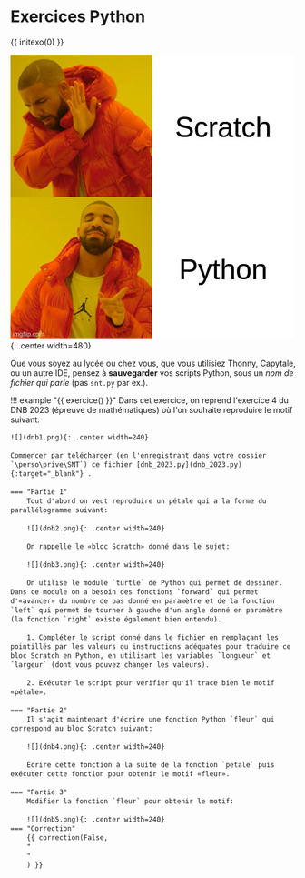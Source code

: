 # Exercices Python
{{ initexo(0) }}

![](../images/scratch_vs_python.jpg){: .center width=480} 

Que vous soyez au lycée ou chez vous, que vous utilisiez Thonny, Capytale, ou un autre IDE, pensez à **sauvegarder** vos scripts Python, sous un *nom de fichier qui parle* (pas `snt.py` par ex.).


!!! example "{{ exercice() }}"
    Dans cet exercice, on reprend l'exercice 4 du DNB 2023 (épreuve de mathématiques) où l'on souhaite reproduire le motif suivant:

    ![](dnb1.png){: .center width=240} 

    Commencer par télécharger (en l'enregistrant dans votre dossier `\perso\prive\SNT`) ce fichier [dnb_2023.py](dnb_2023.py){:target="_blank"} .

    === "Partie 1" 
        Tout d'abord on veut reproduire un pétale qui a la forme du parallélogramme suivant:

        ![](dnb2.png){: .center width=240} 

        On rappelle le «bloc Scratch» donné dans le sujet:

        ![](dnb3.png){: .center width=240} 

        On utilise le module `turtle` de Python qui permet de dessiner. Dans ce module on a besoin des fonctions `forward` qui permet d'«avancer» du nombre de pas donné en paramètre et de la fonction `left` qui permet de tourner à gauche d'un angle donné en paramètre (la fonction `right` existe également bien entendu).

        1. Compléter le script donné dans le fichier en remplaçant les pointillés par les valeurs ou instructions adéquates pour traduire ce bloc Scratch en Python, en utilisant les variables `longueur` et `largeur` (dont vous pouvez changer les valeurs).
        
        2. Exécuter le script pour vérifier qu'il trace bien le motif «pétale».

    === "Partie 2"
        Il s'agit maintenant d'écrire une fonction Python `fleur` qui correspond au bloc Scratch suivant:

        ![](dnb4.png){: .center width=240}

        Écrire cette fonction à la suite de la fonction `petale` puis exécuter cette fonction pour obtenir le motif «fleur».

    === "Partie 3"
        Modifier la fonction `fleur` pour obtenir le motif:

        ![](dnb5.png){: .center width=240}
    === "Correction" 
        {{ correction(False, 
        "
        "
        ) }}